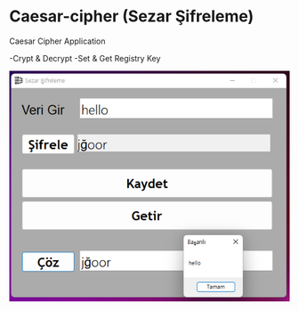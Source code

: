 # Caesar-cipher (Sezar Şifreleme)

Caesar Cipher Application

-Crypt & Decrypt
-Set & Get Registry Key

![Preview](ss1.png)

